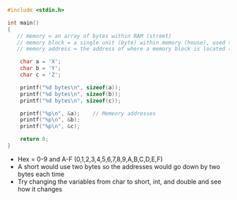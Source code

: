 ```c
#include <stdin.h>

int main()
{
   // memory = an array of bytes within RAM (street)
   // memory block = a single unit (byte) within memory (house), used to hold some value (person)
   // memory address = the address of where a memory block is located (house address)

	char a = 'X';
	char b = 'Y';
	char c = 'Z';

	printf("%d bytes\n", sizeof(a));
	printf("%d bytes\n", sizeof(b));
	printf("%d bytes\n", sizeof(c));

	printf("%p\n", &a);    // Memeory addresses
	printf("%p\n", &b);
	printf("%p\n", &c);

	return 0;
}	
```
- Hex = 0-9 and A-F (0,1,2,3,4,5,6,7,8,9,A,B,C,D,E,F)
- A short would use two bytes so the addresses would go down by two bytes each time
- Try changing the variables from char to short, int, and double and see how it changes

